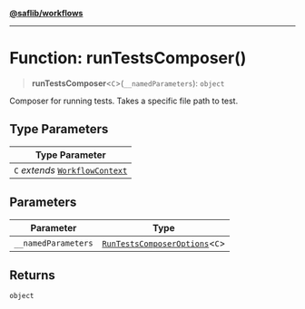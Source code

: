 [**@saflib/workflows**](../index.md)

---

# Function: runTestsComposer()

> **runTestsComposer**\<`C`\>(`__namedParameters`): `object`

Composer for running tests. Takes a specific file path to test.

## Type Parameters

| Type Parameter                                                      |
| ------------------------------------------------------------------- |
| `C` _extends_ [`WorkflowContext`](../interfaces/WorkflowContext.md) |

## Parameters

| Parameter           | Type                                                                         |
| ------------------- | ---------------------------------------------------------------------------- |
| `__namedParameters` | [`RunTestsComposerOptions`](../interfaces/RunTestsComposerOptions.md)\<`C`\> |

## Returns

`object`
